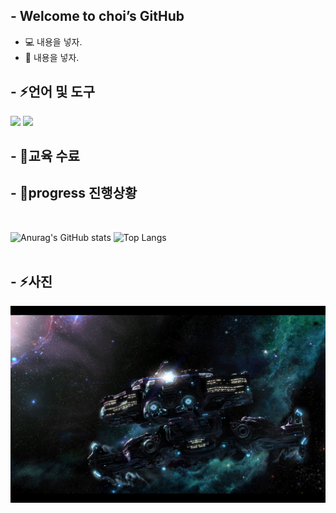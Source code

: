 ## - Welcome to choi’s GitHub
* 💻 내용을 넣자.
* 🌱 내용을 넣자.
 
## - ⚡언어 및 도구
<div>
<img src="https://img.shields.io/badge/python-3776AB?style=for-the-badge&logo=python&logoColor=white" />
<img src="https://img.shields.io/badge/MYSQL-4479A1?style=for-the-badge&logo=MYSQL&logoColor=white" />
</div>

## - 🌱교육 수료

## - 👏progress 진행상황
<br>

![Anurag's GitHub stats](https://github-readme-stats.vercel.app/api?username=projectCHOI&show_icons=true&theme=tokyonight)
![Top Langs](https://github-readme-stats.vercel.app/api/top-langs/?username=projectCHOI&layout=compact&theme=tokyonight)
<br>
<br>

## - ⚡사진
<div align=center>
<img width="600px;" src="315672.jpg"/>
</div>
